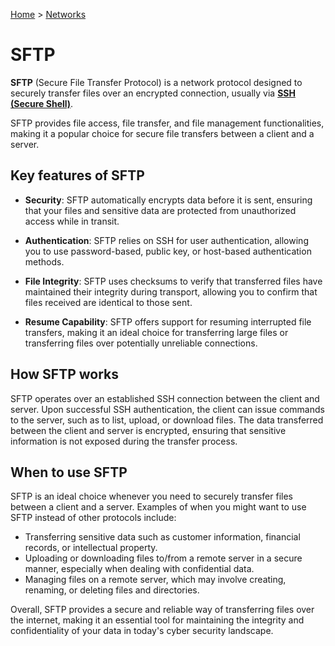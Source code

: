 [Home](../../README.md) > [Networks](./README.md)

# SFTP

**SFTP** (Secure File Transfer Protocol) is a network protocol designed to securely transfer files over an encrypted connection, usually via **[SSH (Secure Shell)](./protocol.ssh.md)**.

SFTP provides file access, file transfer, and file management functionalities, making it a popular choice for secure file transfers between a client and a server.


## Key features of SFTP

- **Security**: SFTP automatically encrypts data before it is sent, ensuring that your files and sensitive data are protected from unauthorized access while in transit.

- **Authentication**: SFTP relies on SSH for user authentication, allowing you to use password-based, public key, or host-based authentication methods.

- **File Integrity**: SFTP uses checksums to verify that transferred files have maintained their integrity during transport, allowing you to confirm that files received are identical to those sent.

- **Resume Capability**: SFTP offers support for resuming interrupted file transfers, making it an ideal choice for transferring large files or transferring files over potentially unreliable connections.


## How SFTP works

SFTP operates over an established SSH connection between the client and server. Upon successful SSH authentication, the client can issue commands to the server, such as to list, upload, or download files. The data transferred between the client and server is encrypted, ensuring that sensitive information is not exposed during the transfer process.


## When to use SFTP

SFTP is an ideal choice whenever you need to securely transfer files between a client and a server. Examples of when you might want to use SFTP instead of other protocols include:

- Transferring sensitive data such as customer information, financial records, or intellectual property.
- Uploading or downloading files to/from a remote server in a secure manner, especially when dealing with confidential data.
- Managing files on a remote server, which may involve creating, renaming, or deleting files and directories.

Overall, SFTP provides a secure and reliable way of transferring files over the internet, making it an essential tool for maintaining the integrity and confidentiality of your data in today's cyber security landscape.
